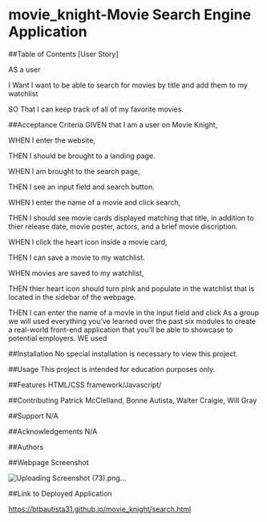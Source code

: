 # movie_knight-Movie Search Engine Application

##Table of Contents
[User Story]

AS a user ​

I Want I want to be able to search for movies by title and add them to my watchlist​

SO That  I can keep track of all of my favorite movies.​

##Acceptance Criteria
GIVEN that I am a user on Movie Knight,​

WHEN I enter the website,​

THEN I should be brought to a landing page.​

WHEN I am brought to the search page,​

THEN I see an input field and search button.​

WHEN I enter the name of a movie and click search,

THEN I should see movie cards displayed matching that title, in addition to thier release date, movie poster, actors, and a brief movie discription.

WHEN I click the heart icon inside a movie card,

THEN I can save a movie to my watchlist.

WHEN movies are saved to my watchlist, 

THEN thier heart icon should turn pink and populate in the watchlist that is located in the sidebar of the webpage.

THEN I can enter the name of a movie in the input field and click​
As a group we will used everything you’ve learned over the past six modules to create a real-world front-end application that you’ll be able to showcase to potential employers. WE used

##Installation
No special installation is necessary to view this project.

##Usage
This project is intended for education purposes only.

##Features
HTML/CSS framework/Javascript/

##Contributing
Patrick McClelland, Bonne Autista, Walter Craigie, Will Gray

##Support
N/A

##Acknowledgements
N/A

##Authors

##Webpage Screenshot



![Uploading Screenshot (73).png…]()



##Link to Deployed Application

https://btbautista31.github.io/movie_knight/search.html





